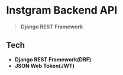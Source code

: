 # Instgram Backend API
> **Django REST Framework**

## Tech
* **Django REST Framework(DRF)**
* **JSON Web Token(JWT)**
